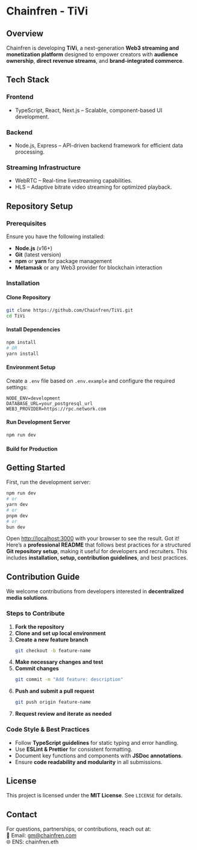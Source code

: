

# Chainfren - TiVi  

## Overview  
Chainfren is developing **TiVi**, a next-generation **Web3 streaming and monetization platform** designed to empower creators with **audience ownership**, **direct revenue streams**, and **brand-integrated commerce**.  

## Tech Stack  

### Frontend  
- TypeScript, React, Next.js – Scalable, component-based UI development.  

### Backend  
- Node.js, Express – API-driven backend framework for efficient data processing.  


### Streaming Infrastructure  
- WebRTC – Real-time livestreaming capabilities.  
- HLS – Adaptive bitrate video streaming for optimized playback.  

## Repository Setup  

### Prerequisites  
Ensure you have the following installed:  
- **Node.js** (v16+)  
- **Git** (latest version)  
- **npm** or **yarn** for package management  
- **Metamask** or any Web3 provider for blockchain interaction  

### Installation  

#### Clone Repository  
```bash
git clone https://github.com/Chainfren/TiVi.git
cd TiVi
```

#### Install Dependencies  
```bash
npm install
# OR
yarn install
```

#### Environment Setup  
Create a `.env` file based on `.env.example` and configure the required settings:  
```
NODE_ENV=development
DATABASE_URL=your_postgresql_url
WEB3_PROVIDER=https://rpc.network.com
```  

#### Run Development Server  
```bash
npm run dev
```

#### Build for Production  
## Getting Started

First, run the development server:

```bash
npm run dev
# or
yarn dev
# or
pnpm dev
# or
bun dev
```

Open [http://localhost:3000](http://localhost:3000) with your browser to see the result.
Got it! Here’s a **professional README** that follows best practices for a structured **Git repository setup**, making it useful for developers and recruiters. This includes **installation, setup, contribution guidelines**, and best practices.  

## Contribution Guide  

We welcome contributions from developers interested in **decentralized media solutions**.  

### Steps to Contribute  
1. **Fork the repository**  
2. **Clone and set up local environment**  
3. **Create a new feature branch**  
   ```bash
   git checkout -b feature-name
   ```
4. **Make necessary changes and test**  
5. **Commit changes**  
   ```bash
   git commit -m "Add feature: description"
   ```
6. **Push and submit a pull request**  
   ```bash
   git push origin feature-name
   ```
7. **Request review and iterate as needed**  

### Code Style & Best Practices  
- Follow **TypeScript guidelines** for static typing and error handling.  
- Use **ESLint & Prettier** for consistent formatting.  
- Document key functions and components with **JSDoc annotations**.  
- Ensure **code readability and modularity** in all submissions.  

## License  
This project is licensed under the **MIT License**. See `LICENSE` for details.  

## Contact  
For questions, partnerships, or contributions, reach out at:  
📩 Email: [gm@chainfren.com](mailto:gm@chainfren.com)  
🌐 ENS: chainfren.eth  

